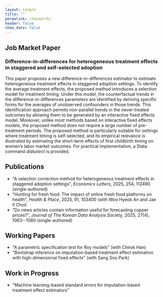 ```yaml
---
layout: single
title: ""
permalink: /research/
header: false
show_date: false
---
```

## Job Market Paper
### Difference-in-differences for heterogeneous treatment effects in staggered and self-selected adoption

This paper proposes a new difference-in-differences estimator to estimate heterogeneous treatment effects in staggered adoption settings. To identify the average treatment effects, the proposed method introduces a selection model for treatment timing. Under this model, the counterfactual trends in the difference-in-differences parameters are identified by deriving specific forms for the averages of unobserved confounders in those trends. This identification approach permits non-parallel trends in the never-treated outcomes by allowing them to be generated by an interactive fixed effects model. Moreover, unlike most methods based on interactive fixed effects models, the proposed method does not require a large number of pre-treatment periods. The proposed method is particularly suitable for settings where treatment timing is self-selected, and its empirical relevance is illustrated by estimating the short-term effects of first childbirth timing on women’s labor market outcomes. For practical implementation, a Stata command _didselect_ is provided.

## Publications
  - "A selection correction method for heterogeneous treatment effects in staggered adoption settings", *Economics Letters*, 2025, 254, 112490 (single-authored)
  - "Hunting for fresh food: The impact of online fresh food platforms on health", *Health & Place*, 2025, 91, 103400 (with Woo Hyeok An and Jae Il Choi)
  - "Do news articles contain information useful for forecasting copper prices?", *Journal of The Korean Data Analysis Society*, 2025, 27(4), 1063--1080 (single-authored)

## Working Papers
  - "A parametric specification test for Roy models" (with Chirok Han)
  - "Bootstrap inference on imputation-based treatment effect estimation with high-dimensional fixed effects" (with Sang Soo Park)

## Work in Progress
  - "Machine learning-based standard errors for imputation-based treatment effect estimators"
